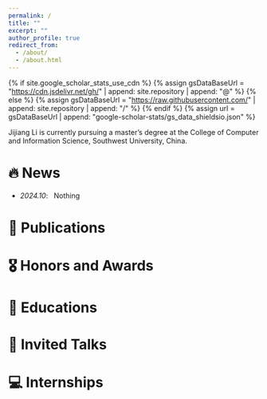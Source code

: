 ```yaml
---
permalink: /
title: ""
excerpt: ""
author_profile: true
redirect_from: 
  - /about/
  - /about.html
---
```


{% if site.google_scholar_stats_use_cdn %}
{% assign gsDataBaseUrl = "https://cdn.jsdelivr.net/gh/" | append: site.repository | append: "@" %}
{% else %}
{% assign gsDataBaseUrl = "https://raw.githubusercontent.com/" | append: site.repository | append: "/" %}
{% endif %}
{% assign url = gsDataBaseUrl | append: "google-scholar-stats/gs_data_shieldsio.json" %}

<span class='anchor' id='about-me'></span>


Jijiang Li is currently pursuing a master’s degree at the College of Computer and Information Science, Southwest University, China.


# 🔥 News
- *2024.10*: &nbsp; Nothing


# 📝 Publications 


# 🎖 Honors and Awards


# 📖 Educations


# 💬 Invited Talks


# 💻 Internships
